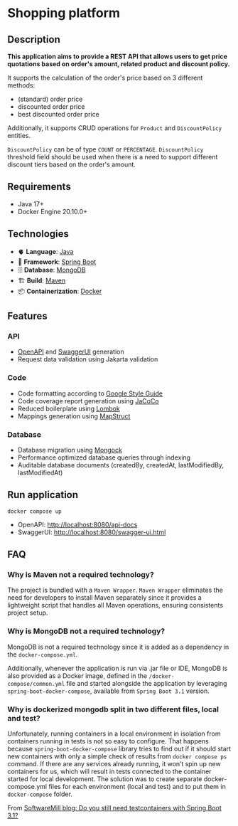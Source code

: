# Shopping platform

## Description
**This application aims to provide a REST API that allows users to get price quotations based on 
order's amount, related product and discount policy.**

It supports the calculation of the order's price based on 3 different methods:
- (standard) order price
- discounted order price
- best discounted order price

Additionally, it supports CRUD operations for `Product` and `DiscountPolicy` entities.

`DiscountPolicy` can be of type `COUNT` or `PERCENTAGE`.
`DiscountPolicy` threshold field should be used when there is a need to support different discount
tiers based on the order's amount.

## Requirements
- Java 17+
- Docker Engine 20.10.0+

## Technologies
- 🫀 **Language**: [Java](https://docs.oracle.com/en/java/javase/17/)
- 🚀 **Framework**: [Spring Boot](https://docs.spring.io/spring-boot/docs/current/reference/htmlsingle/)
- 🗄️ **Database**: [MongoDB](https://www.mongodb.com/docs/)
- 🏗️ **Build**: [Maven](https://maven.apache.org/guides/)
- 📦 **Containerization**: [Docker](https://docs.docker.com/)

## Features

### API
- [OpenAPI](https://swagger.io/specification/) and [SwaggerUI](https://swagger.io/tools/swagger-ui/) generation
- Request data validation using Jakarta validation

### Code
- Code formatting according to [Google Style Guide](https://google.github.io/styleguide/javaguide.html)
- Code coverage report generation using [JaCoCo](https://www.eclemma.org/jacoco/index.html)
- Reduced boilerplate using [Lombok](https://projectlombok.org/features/)
- Mappings generation using [MapStruct](https://mapstruct.org/)

### Database
- Database migration using [Mongock](https://docs.mongock.io/)
- Performance optimized database queries through indexing
- Auditable database documents (createdBy, createdAt, lastModifiedBy, lastModifiedAt)

## Run application

`docker compose up`

- OpenAPI: [http://localhost:8080/api-docs](http://localhost:8080/api-docs)
- SwaggerUI: [http://localhost:8080/swagger-ui.html](http://localhost:8080/swagger-ui.html)

## FAQ

### Why is Maven not a required technology?
The project is bundled with a `Maven Wrapper`.
`Maven Wrapper` eliminates the need for developers to install Maven separately since it provides a 
lightweight script that handles all Maven operations, ensuring consistents project setup.

### Why is MongoDB not a required technology?
MongoDB is not a required technology since it is added as a dependency in the `docker-compose.yml`.

Additionally, whenever the application is run via .jar file or IDE, MongoDB is also provided as a 
Docker image, defined in the `/docker-compose/common.yml` file and started alongside the application
by leveraging `spring-boot-docker-compose`, available from `Spring Boot 3.1` version.

### Why is dockerized mongodb split in two different files, local and test? 
Unfortunately, running containers in a local environment in isolation from containers running in 
tests is not so easy to configure. 
That happens because `spring-boot-docker-compose` library tries to find out if it should start new 
containers with only a simple check of results from `docker compose ps` command. 
If there are any services already running, it won’t spin up new containers for us, which will result
in tests connected to the container started for local development.
The solution was to create separate docker-compose.yml files for each environment (local and test) 
and to put them in `docker-compose` folder.

From [SoftwareMill blog: Do you still need testcontainers with Spring Boot 3.1?](https://softwaremill.com/do-you-still-need-testcontainers-with-spring-boot-3-1/)
